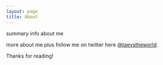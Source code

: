 ```yaml
---
layout: page
title: About
---
```


<p class="message">
  summary info about me
</p>

more about me plus follow me on twitter here [@taevstheworld](https://twitter.com/taevstheworld).

Thanks for reading!
